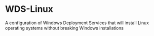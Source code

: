 # WDS-Linux
A configuration of Windows Deployment Services that will install Linux operating systems without breaking Windows installations
